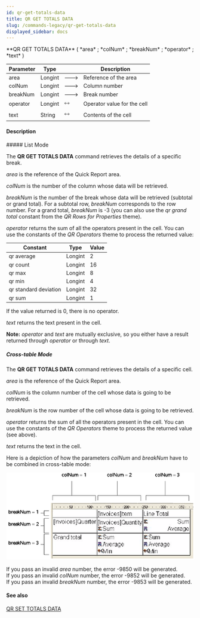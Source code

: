 ```yaml
---
id: qr-get-totals-data
title: QR GET TOTALS DATA
slug: /commands-legacy/qr-get-totals-data
displayed_sidebar: docs
---
```


<!--REF #_command_.QR GET TOTALS DATA.Syntax-->**QR GET TOTALS DATA** ( *area* ; *colNum* ; *breakNum* ; *operator* ; *text* )<!-- END REF-->
<!--REF #_command_.QR GET TOTALS DATA.Params-->
| Parameter | Type |  | Description |
| --- | --- | --- | --- |
| area | Longint | &#x1F852; | Reference of the area |
| colNum | Longint | &#x1F852; | Column number |
| breakNum | Longint | &#x1F852; | Break number |
| operator | Longint | &#x1F858; | Operator value for the cell |
| text | String | &#x1F858; | Contents of the cell |

<!-- END REF-->

#### Description 

<!--REF #_command_.QR GET TOTALS DATA.Summary-->##### List Mode 

The **QR GET TOTALS DATA** command retrieves the details of a specific break.<!-- END REF-->  

*area* is the reference of the Quick Report area.

*colNum* is the number of the column whose data will be retrieved.

*breakNum* is the number of the break whose data will be retrieved (subtotal or grand total). For a subtotal row, *breakNum* corresponds to the row number. For a grand total, *breakNum* is -3 (you can also use the *qr grand total* constant from the *QR Rows for Properties* theme).

*operator* returns the sum of all the operators present in the cell. You can use the constants of the *QR Operators* theme to process the returned value:

| Constant              | Type    | Value |
| --------------------- | ------- | ----- |
| qr average            | Longint | 2     |
| qr count              | Longint | 16    |
| qr max                | Longint | 8     |
| qr min                | Longint | 4     |
| qr standard deviation | Longint | 32    |
| qr sum                | Longint | 1     |

If the value returned is 0, there is no operator. 

*text* returns the text present in the cell.

**Note:** *operator* and *text* are mutually exclusive, so you either have a result returned through *operator* or through *text*.

##### Cross-table Mode 

The **QR GET TOTALS DATA** command retrieves the details of a specific cell. 

*area* is the reference of the Quick Report area.

*colNum* is the column number of the cell whose data is going to be retrieved.

*breakNum* is the row number of the cell whose data is going to be retrieved.

*operator* returns the sum of all the operators present in the cell. You can use the constants of the *QR Operators* theme to process the returned value (see above). 

*text* returns the text in the cell.

Here is a depiction of how the parameters *colNum* and *breakNum* have to be combined in cross-table mode:

![](../assets/en/commands/pict30726.en.png)

  
If you pass an invalid *area* number, the error -9850 will be generated.  
If you pass an invalid *colNum* number, the error -9852 will be generated.  
If you pass an invalid *breakNum* number, the error -9853 will be generated.

#### See also 

[QR SET TOTALS DATA](qr-set-totals-data.md)  